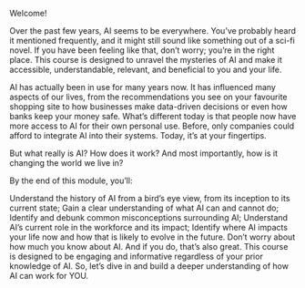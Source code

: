 Welcome!

Over the past few years, AI seems to be everywhere. You’ve probably heard it mentioned frequently, and it might still sound like something out of a sci-fi novel. If you have been feeling like that, don’t worry; you’re in the right place. This course is designed to unravel the mysteries of AI and make it accessible, understandable, relevant, and beneficial to you and your life.

AI has actually been in use for many years now. It has influenced many aspects of our lives, from the recommendations you see on your favourite shopping site to how businesses make data-driven decisions or even how banks keep your money safe. What’s different today is that people now have more access to AI for their own personal use. Before, only companies could afford to integrate AI into their systems. Today, it’s at your fingertips.

But what really is AI? How does it work? And most importantly, how is it changing the world we live in?

By the end of this module, you’ll:

Understand the history of AI from a bird’s eye view, from its inception to its current state;
Gain a clear understanding of what AI can and cannot do;
Identify and debunk common misconceptions surrounding AI;
Understand AI’s current role in the workforce and its impact;
Identify where AI impacts your life now and how that is likely to evolve in the future.
Don’t worry about how much you know about AI. And if you do, that’s also great. This course is designed to be engaging and informative regardless of your prior knowledge of AI. So, let’s dive in and build a deeper understanding of how AI can work for YOU.



